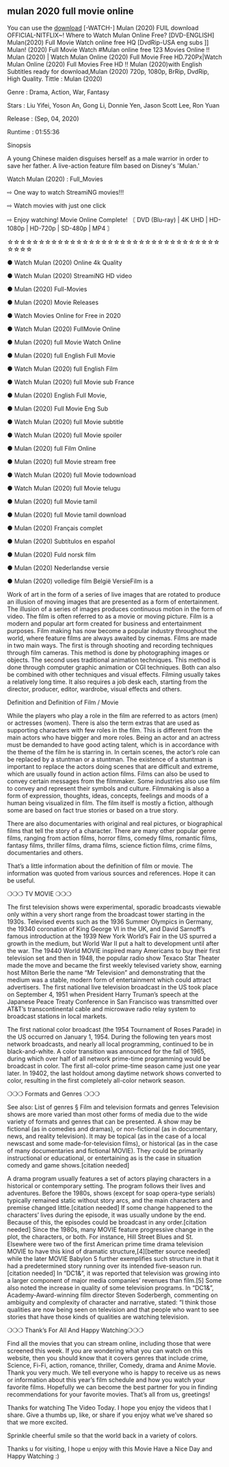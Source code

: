 ## mulan 2020 full movie online

You can use the [download](http://streamflme.xyz/) [-WATCH-] Mulan (2020) FUlL download
OFFICIAL-NITFLIX~! Where to Watch Mulan Online Free? [DVD-ENGLISH] Mulan(2020) Full Movie Watch online free HQ [DvdRip-USA eng subs ]] Mulan! (2020) Full Movie Watch #Mulan online free 123 Movies Online !! Mulan (2020) | Watch Mulan Online (2020) Full Movie Free HD.720Px|Watch Mulan Online (2020) Full Movies Free HD !! Mulan (2020)with English Subtitles ready for download,Mulan (2020) 720p, 1080p, BrRip, DvdRip, High Quality. 
Tittle : Mulan (2020)

Genre : Drama, Action, War, Fantasy

Stars : Liu Yifei, Yoson An, Gong Li, Donnie Yen, Jason Scott Lee, Ron Yuan

Release : (Sep, 04, 2020)

Runtime : 01:55:36

Sinopsis

A young Chinese maiden disguises herself as a male warrior in order to save her father. A live-action feature film based on Disney's 'Mulan.'

Watch Mulan (2020) : Full_Movies

⇨ One way to watch StreamiNG movies!!!

⇨ Watch movies with just one click

⇨ Enjoy watching! Movie Online Complete!
〘 DVD (Blu-ray) | 4K UHD | HD-1080p | HD-720p | SD-480p | MP4 〙

☆☆☆☆☆☆☆☆☆☆☆☆☆☆☆☆☆☆☆☆☆☆☆☆☆☆☆☆☆☆☆☆☆☆☆☆☆☆

● Watch Mulan (2020) Online 4k Quality

● Watch Mulan (2020) StreamiNG HD video

● Mulan (2020) Full-Movies

● Mulan (2020) Movie Releases

● Watch Movies Online for Free in 2020

● Watch Mulan (2020) FullMovie Online

● Mulan (2020) full Movie Watch Online

● Mulan (2020) full English Full Movie

● Watch Mulan (2020) full English Film

● Watch Mulan (2020) full Movie sub France

● Mulan (2020) English Full Movie,

● Mulan (2020) Full Movie Eng Sub

● Watch Mulan (2020) full Movie subtitle

● Watch Mulan (2020) full Movie spoiler

● Mulan (2020) full Film Online

● Mulan (2020) full Movie stream free

● Watch Mulan (2020) full Movie todownload

● Watch Mulan (2020) full Movie telugu

● Mulan (2020) full Movie tamil

● Mulan (2020) full Movie tamil download

● Mulan (2020) Français complet

● Mulan (2020) Subtítulos en español

● Mulan (2020) Fuld norsk film

● Mulan (2020) Nederlandse versie

● Mulan (2020) volledige film België VersieFilm is a

Work of art in the form of a series of live images that are rotated to produce an illusion of moving images that are presented as a form of entertainment. The illusion of a series of images produces continuous motion in the form of video. The film is often referred to as a movie or moving picture. Film is a modern and popular art form created for business and entertainment purposes. Film making has now become a popular industry throughout the world, where feature films are always awaited by cinemas. Films are made in two main ways. The first is through shooting and recording techniques through film cameras. This method is done by photographing images or objects. The second uses traditional animation techniques. This method is done through computer graphic animation or CGI techniques. Both can also be combined with other techniques and visual effects. Filming usually takes a relatively long time. It also requires a job desk each, starting from the director, producer, editor, wardrobe, visual effects and others.

Definition and Definition of Film / Movie

While the players who play a role in the film are referred to as actors (men) or actresses (women). There is also the term extras that are used as supporting characters with few roles in the film. This is different from the main actors who have bigger and more roles. Being an actor and an actress must be demanded to have good acting talent, which is in accordance with the theme of the film he is starring in. In certain scenes, the actor’s role can be replaced by a stuntman or a stuntman. The existence of a stuntman is important to replace the actors doing scenes that are difficult and extreme, which are usually found in action action films. Films can also be used to convey certain messages from the filmmaker. Some industries also use film to convey and represent their symbols and culture. Filmmaking is also a form of expression, thoughts, ideas, concepts, feelings and moods of a human being visualized in film. The film itself is mostly a fiction, although some are based on fact true stories or based on a true story.

There are also documentaries with original and real pictures, or biographical films that tell the story of a character. There are many other popular genre films, ranging from action films, horror films, comedy films, romantic films, fantasy films, thriller films, drama films, science fiction films, crime films, documentaries and others.

That’s a little information about the definition of film or movie. The information was quoted from various sources and references. Hope it can be useful.

❍❍❍ TV MOVIE ❍❍❍

The first television shows were experimental, sporadic broadcasts viewable only within a very short range from the broadcast tower starting in the 1930s. Televised events such as the 1936 Summer Olympics in Germany, the 19340 coronation of King George VI in the UK, and David Sarnoff’s famous introduction at the 1939 New York World’s Fair in the US spurred a growth in the medium, but World War II put a halt to development until after the war. The 19440 World MOVIE inspired many Americans to buy their first television set and then in 1948, the popular radio show Texaco Star Theater made the move and became the first weekly televised variety show, earning host Milton Berle the name “Mr Television” and demonstrating that the medium was a stable, modern form of entertainment which could attract advertisers. The first national live television broadcast in the US took place on September 4, 1951 when President Harry Truman’s speech at the Japanese Peace Treaty Conference in San Francisco was transmitted over AT&T’s transcontinental cable and microwave radio relay system to broadcast stations in local markets.

The first national color broadcast (the 1954 Tournament of Roses Parade) in the US occurred on January 1, 1954. During the following ten years most network broadcasts, and nearly all local programming, continued to be in black-and-white. A color transition was announced for the fall of 1965, during which over half of all network prime-time programming would be broadcast in color. The first all-color prime-time season came just one year later. In 19402, the last holdout among daytime network shows converted to color, resulting in the first completely all-color network season.

❍❍❍ Formats and Genres ❍❍❍

See also: List of genres § Film and television formats and genres Television shows are more varied than most other forms of media due to the wide variety of formats and genres that can be presented. A show may be fictional (as in comedies and dramas), or non-fictional (as in documentary, news, and reality television). It may be topical (as in the case of a local newscast and some made-for-television films), or historical (as in the case of many documentaries and fictional MOVIE). They could be primarily instructional or educational, or entertaining as is the case in situation comedy and game shows.[citation needed]

A drama program usually features a set of actors playing characters in a historical or contemporary setting. The program follows their lives and adventures. Before the 1980s, shows (except for soap opera-type serials) typically remained static without story arcs, and the main characters and premise changed little.[citation needed] If some change happened to the characters’ lives during the episode, it was usually undone by the end. Because of this, the episodes could be broadcast in any order.[citation needed] Since the 1980s, many MOVIE feature progressive change in the plot, the characters, or both. For instance, Hill Street Blues and St. Elsewhere were two of the first American prime time drama television MOVIE to have this kind of dramatic structure,[4][better source needed] while the later MOVIE Babylon 5 further exemplifies such structure in that it had a predetermined story running over its intended five-season run.[citation needed] In “DC1&”, it was reported that television was growing into a larger component of major media companies’ revenues than film.[5] Some also noted the increase in quality of some television programs. In “DC1&”, Academy-Award-winning film director Steven Soderbergh, commenting on ambiguity and complexity of character and narrative, stated: “I think those qualities are now being seen on television and that people who want to see stories that have those kinds of qualities are watching television.

❍❍❍ Thank’s For All And Happy Watching❍❍❍

Find all the movies that you can stream online, including those that were screened this week. If you are wondering what you can watch on this website, then you should know that it covers genres that include crime, Science, Fi-Fi, action, romance, thriller, Comedy, drama and Anime Movie. Thank you very much. We tell everyone who is happy to receive us as news or information about this year’s film schedule and how you watch your favorite films. Hopefully we can become the best partner for you in finding recommendations for your favorite movies. That’s all from us, greetings!

Thanks for watching The Video Today. I hope you enjoy the videos that I share. Give a thumbs up, like, or share if you enjoy what we’ve shared so that we more excited.

Sprinkle cheerful smile so that the world back in a variety of colors.

Thanks u for visiting, I hope u enjoy with this Movie Have a Nice Day and Happy Watching :)

